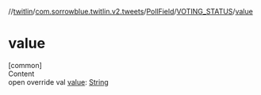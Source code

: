 //[twitlin](../../../index.md)/[com.sorrowblue.twitlin.v2.tweets](../../index.md)/[PollField](../index.md)/[VOTING_STATUS](index.md)/[value](value.md)



# value  
[common]  
Content  
open override val [value](value.md): [String](https://kotlinlang.org/api/latest/jvm/stdlib/kotlin/-string/index.html)  



